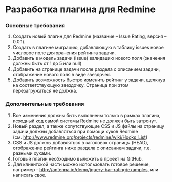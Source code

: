# Разработка плагина для Redmine

### Основные требования
1) Создать новый плагин для Redmine (название – Issue Rating, версия – 0.0.1).
2) Создать в плагине миграцию, добавляющую в таблицу issues новое числовое поле для хранения рейтинга задачи.
3) Добавить в модель задачи (Issue) валидацию нового поля (значения должны быть от 1 до 5 или null)
4) Добавить на странице задачи после раздела с описанием задачи, отображение нового поля в виде звездочек. 
5) Добавить возможность быстро изменить рейтинг у задачи, щелкнув на соответствующую звездочку. Страница при этом перезагружаться не должна.

### Дополнительные требования
1) Все изменения должны быть выполнены только в рамках плагина, исходный код самой системы Redmine не должен быть затронут.
2) Новый раздел, а также сопутствующие CSS и JS файлы на страницу задачи должны добавляться при помощи хуков Redmine (см. http://www.redmine.org/projects/redmine/wiki/Hooks_List)
3) CSS и JS должны добавляться в заголовок страницы (HEAD), отображение рейтинга ниже раздела с описанием задачи, т.е. разными хуками.
4) Готовый плагин необходимо выложить в проект на GitHub.
5) Для клиентской части можно использовать готовое решение, например - http://antenna.io/demo/jquery-bar-rating/examples, или написать свое. 
